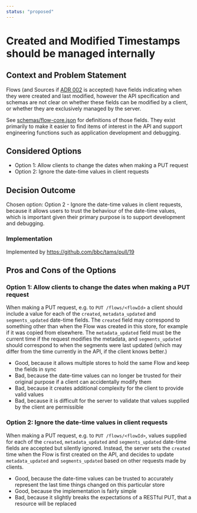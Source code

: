 ```yaml
---
status: "proposed"
---
```

# Created and Modified Timestamps should be managed internally

## Context and Problem Statement

Flows (and Sources if [ADR 002](./0002-add-sources-to-api.md) is accepted) have fields indicating when they were created and last modified, however the API specification and schemas are not clear on whether these fields can be modified by a client, or whether they are exclusively managed by the server.

See [schemas/flow-core.json](../../../api/schemas/flow-core.json) for definitions of those fields.
They exist primarily to make it easier to find items of interest in the API and support engineering functions such as application development and debugging.

## Considered Options

* Option 1: Allow clients to change the dates when making a PUT request
* Option 2: Ignore the date-time values in client requests

## Decision Outcome

Chosen option: Option 2 - Ignore the date-time values in client requests, because it allows users to trust the behaviour of the date-time values, which is important given their primary purpose is to support development and debugging.

### Implementation

Implemented by <https://github.com/bbc/tams/pull/19>

## Pros and Cons of the Options

### Option 1: Allow clients to change the dates when making a PUT request

When making a PUT request, e.g. to `PUT /flows/<flowId>` a client should include a value for each of the `created`, `metadata_updated` and `segments_updated` date-time fields.
The `created` field may correspond to something other than when the Flow was created in this store, for example if it was copied from elsewhere.
The `metadata_updated` field must be the current time if the request modifies the metadata, and `segments_updated` should correspond to when the segments were last updated (which may differ from the time currently in the API, if the client knows better.)

* Good, because it allows multiple stores to hold the same Flow and keep the fields in sync
* Bad, because the date-time values can no longer be trusted for their original purpose if a client can accidentally modify them
* Bad, because it creates additional complexity for the client to provide valid values
* Bad, because it is difficult for the server to validate that values supplied by the client are permissible

### Option 2: Ignore the date-time values in client requests

When making a PUT request, e.g. to `PUT /flows/<flowId>`, values supplied for each of the `created`, `metadata_updated` and `segments_updated` date-time fields are accepted but silently ignored.
Instead, the server sets the `created` time when the Flow is first created on the API, and decides to update `metadata_updated` and `segments_updated` based on other requests made by clients.

* Good, because the date-time values can be trusted to accurately represent the last time things changed on this particular store
* Good, because the implementation is fairly simple
* Bad, because it slightly breaks the expectations of a RESTful PUT, that a resource will be replaced
